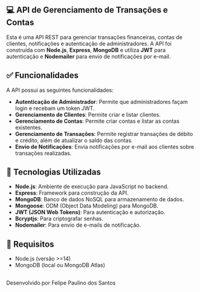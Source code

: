 ## 💻 API de Gerenciamento de Transações e Contas

Esta é uma API REST para gerenciar transações financeiras, contas de clientes, notificações e autenticação de administradores. A API foi construída com **Node.js**, **Express**, **MongoDB** e utiliza **JWT** para autenticação e **Nodemailer** para envio de notificações por e-mail.

## ✅ Funcionalidades

A API possui as seguintes funcionalidades:

- **Autenticação de Administrador**: Permite que administradores façam login e recebam um token JWT.
- **Gerenciamento de Clientes**: Permite criar e listar clientes.
- **Gerenciamento de Contas**: Permite criar contas e listar as contas existentes.
- **Gerenciamento de Transações**: Permite registrar transações de débito e crédito, além de atualizar o saldo das contas.
- **Envio de Notificações**: Envia notificações por e-mail aos clientes sobre transações realizadas.

## 👾 Tecnologias Utilizadas

- **Node.js**: Ambiente de execução para JavaScript no backend.
- **Express**: Framework para construção da API.
- **MongoDB**: Banco de dados NoSQL para armazenamento de dados.
- **Mongoose**: ODM (Object Data Modeling) para MongoDB.
- **JWT (JSON Web Tokens)**: Para autenticação e autorização.
- **Bcryptjs**: Para criptografar senhas.
- **Nodemailer**: Para envio de e-mails de notificação.

## 📗 Requisitos

- Node.js (versão >=14)
- MongoDB (local ou MongoDB Atlas)

##

Desenvolvido por Felipe Paulino dos Santos
